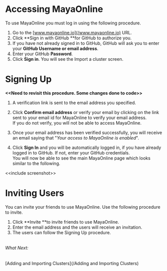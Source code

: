 # Accessing MayaOnline

To use MayaOnline you must log in using the following procedure.

1. Go to the [www.mayaonline.io](/www.mayaonline.io) URL.
2. Click **Sign in with GitHub **for GitHub to authorize you.
3. If you have not already signed in to GitHub, GitHub will ask you to enter your **GitHub Username or email address**.
4. Enter your GitHub **Password**.
5. Click **Sign in**.
   You will see the Import a cluster screen.

# Signing Up 

**&lt;&lt;Need to revisit this procedure. Some changes done to code&gt;&gt;**

1. A verification link is sent to the email address you specified. 
2. Click **Confirm email address** or verify your email by clicking on the link sent to your email id for MayaOnline to verify your email address.  
   If you do not verify, you will not be able to access MayaOnline.

3. Once your email address has been verified successfully, you will receive an email saying that "_Your access to MayaOnline is enabled_".

4. Click **Sign In** and you will be automatically logged in, if you have already logged in to GitHub. If not, enter your GitHub credentials.  
   You will now be able to see the main MayaOnline page which looks similar to the following.

&lt;&lt;include screenshot&gt;&gt;

# Inviting Users

You can invite your friends to use MayaOnline. Use the following procedure to invite.

1. Click **Invite **to invite friends to use MayaOnline.
2. Enter the email address and the users will receive an invitation.
3. The users can follow the Signing Up procedure.

###### 

###### What Next:

[Adding and Importing Clusters](/Adding and Importing Clusters)

